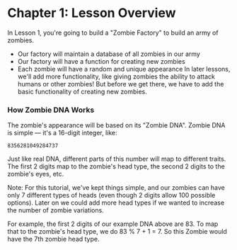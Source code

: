 # Chapter 1: Lesson Overview

In Lesson 1, you're going to build a "Zombie Factory" to build an army of zombies.
  - Our factory will maintain a database of all zombies in our army
  - Our factory will have a function for creating new zombies
  - Each zombie will have a random and unique appearance
In later lessons, we'll add more functionality, like giving zombies the ability to attack humans or other zombies! But before we get there, we have to add the basic functionality of creating new zombies.

### How Zombie DNA Works
The zombie's appearance will be based on its "Zombie DNA". Zombie DNA is simple — it's a 16-digit integer, like:
```
8356281049284737
```
Just like real DNA, different parts of this number will map to different traits. The first 2 digits map to the zombie's head type, the second 2 digits to the zombie's eyes, etc.

Note: For this tutorial, we've kept things simple, and our zombies can have only 7 different types of heads (even though 2 digits allow 100 possible options). Later on we could add more head types if we wanted to increase the number of zombie variations.

For example, the first 2 digits of our example DNA above are 83. To map that to the zombie's head type, we do 83 % 7 + 1 = 7. So this Zombie would have the 7th zombie head type.